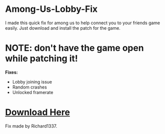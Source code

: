 # Among-Us-Lobby-Fix

I made this quick fix for among us to help connect you to your friends game easily. Just download and install the patch for the game. 
# NOTE: don't have the game open while patching it!

**Fixes:**
  - Lobby joining issue
  - Random crashes
  - Unlocked framerate

# [Download Here](https://github.com/Richard1337/Among-Us-Lobby-Fix/releases)

Fix made by Richard1337.
